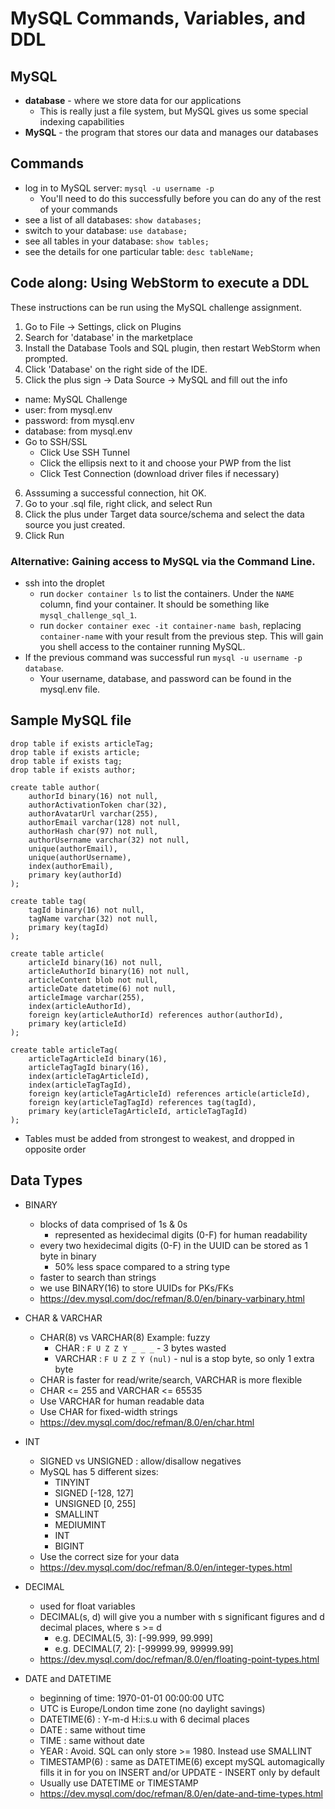 # MySQL Commands, Variables, and DDL

## MySQL
- **database** - where we store data for our applications
    - This is really just a file system, but MySQL gives us some special indexing capabilities
- **MySQL** - the program that stores our data and manages our databases

## Commands
- log in to MySQL server: `mysql -u username -p`
    - You'll need to do this successfully before you can do any of the rest of your commands
- see a list of all databases: `show databases;`
- switch to your database: `use database;`
- see all tables in your database: `show tables;`
- see the details for one particular table: `desc tableName;`

## Code along: Using WebStorm to execute a DDL
These instructions can be run using the MySQL challenge assignment.

1. Go to File -> Settings, click on Plugins
2. Search for 'database' in the marketplace
3. Install the Database Tools and SQL plugin, then restart WebStorm when prompted.
4. Click 'Database' on the right side of the IDE.
5. Click the plus sign -> Data Source -> MySQL and fill out the info
* name: MySQL Challenge
* user: from mysql.env
* password: from mysql.env
* database: from mysql.env
* Go to SSH/SSL
    * Click Use SSH Tunnel
    * Click the ellipsis next to it and choose your PWP from the list
    * Click Test Connection (download driver files if necessary)
6. Asssuming a successful connection, hit OK.
7. Go to your .sql file, right click, and select Run
8. Click the plus under Target data source/schema and select the data source you just created.
9. Click Run

### Alternative: Gaining access to MySQL via the **Command Line.**
- ssh into the droplet
    - run `docker container ls` to list the containers.  Under the `NAME` column, find your container.  It should be something like `mysql_challenge_sql_1`.
    - run `docker container exec -it container-name bash`, replacing `container-name` with your result from the previous step.  This will gain you shell access to the container running MySQL.
- If the previous command was successful run `mysql -u username -p database`.
    - Your username, database, and password can be found in the mysql.env file.

## Sample MySQL file
```MySQL
drop table if exists articleTag;
drop table if exists article;
drop table if exists tag;
drop table if exists author;

create table author(
    authorId binary(16) not null,
    authorActivationToken char(32),
    authorAvatarUrl varchar(255),
    authorEmail varchar(128) not null,
    authorHash char(97) not null,
    authorUsername varchar(32) not null,
    unique(authorEmail),
    unique(authorUsername),
    index(authorEmail),
    primary key(authorId)
);

create table tag(
    tagId binary(16) not null,
    tagName varchar(32) not null,
    primary key(tagId)
);

create table article(
    articleId binary(16) not null,
    articleAuthorId binary(16) not null,
    articleContent blob not null,
    articleDate datetime(6) not null,
    articleImage varchar(255),
    index(articleAuthorId),
    foreign key(articleAuthorId) references author(authorId),
    primary key(articleId)
);

create table articleTag(
    articleTagArticleId binary(16),
    articleTagTagId binary(16),
    index(articleTagArticleId),
    index(articleTagTagId),
    foreign key(articleTagArticleId) references article(articleId),
    foreign key(articleTagTagId) references tag(tagId),
    primary key(articleTagArticleId, articleTagTagId)
);
```
- Tables must be added from strongest to weakest, and dropped in opposite order

## Data Types
- BINARY
    - blocks of data comprised of 1s & 0s
        - represented as hexidecimal digits (0-F) for human readability
    - every two hexidecimal digits (0-F) in the UUID can be stored as 1 byte in binary
        - 50% less space compared to a string type
    - faster to search than strings
    - we use BINARY(16) to store UUIDs for PKs/FKs
    - https://dev.mysql.com/doc/refman/8.0/en/binary-varbinary.html

- CHAR & VARCHAR
    - CHAR(8) vs VARCHAR(8) Example: fuzzy
        - CHAR : `F U Z Z Y _ _ _` - 3 bytes wasted
        - VARCHAR : `F U Z Z Y (nul)` - nul is a stop byte, so only 1 extra byte
    - CHAR is faster for read/write/search, VARCHAR is more flexible
    - CHAR <= 255 and VARCHAR <= 65535
    - Use VARCHAR for human readable data
    - Use CHAR for fixed-width strings
    - https://dev.mysql.com/doc/refman/8.0/en/char.html

- INT
    - SIGNED vs UNSIGNED : allow/disallow negatives
    - MySQL has 5 different sizes:
        - TINYINT
        - SIGNED [-128, 127]
        - UNSIGNED [0, 255]
        - SMALLINT
        - MEDIUMINT
        - INT
        - BIGINT
    - Use the correct size for your data
    - https://dev.mysql.com/doc/refman/8.0/en/integer-types.html

- DECIMAL
    - used for float variables
    - DECIMAL(s, d) will give you a number with s significant figures and d decimal places, where s >= d
        - e.g. DECIMAL(5, 3): [-99.999, 99.999]
        - e.g. DECIMAL(7, 2): [-99999.99, 99999.99]
    - https://dev.mysql.com/doc/refman/8.0/en/floating-point-types.html

- DATE and DATETIME
    - beginning of time: 1970-01-01 00:00:00 UTC
    - UTC is Europe/London time zone (no daylight savings)
    - DATETIME(6) : Y-m-d H:i:s.u with 6 decimal places
    - DATE : same without time
    - TIME : same without date
    - YEAR : Avoid. SQL can only store >= 1980.  Instead use SMALLINT
    - TIMESTAMP(6) : same as DATETIME(6) except mySQL automagically fills it in for you on INSERT and/or UPDATE - INSERT only by default
    - Usually use DATETIME or TIMESTAMP
    - https://dev.mysql.com/doc/refman/8.0/en/date-and-time-types.html

